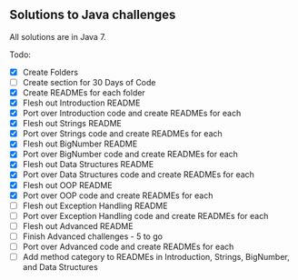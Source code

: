 ## Solutions to Java challenges

All solutions are in Java 7.

Todo:
- [x] Create Folders
- [ ] Create section for 30 Days of Code
- [x] Create READMEs for each folder
- [x] Flesh out Introduction README
- [x] Port over Introduction code and create READMEs for each
- [x] Flesh out Strings README
- [x] Port over Strings code and create READMEs for each
- [x] Flesh out BigNumber README
- [x] Port over BigNumber code and create READMEs for each
- [x] Flesh out Data Structures README
- [x] Port over Data Structures code and create READMEs for each
- [x] Flesh out OOP README
- [x] Port over OOP code and create READMEs for each
- [ ] Flesh out Exception Handling README
- [ ] Port over Exception Handling code and create READMEs for each
- [ ] Flesh out Advanced README
- [ ] Finish Advanced challenges - 5 to go
- [ ] Port over Advanced code and create READMEs for each
- [ ] Add method category to READMEs in Introduction, Strings, BigNumber, and Data Structures

